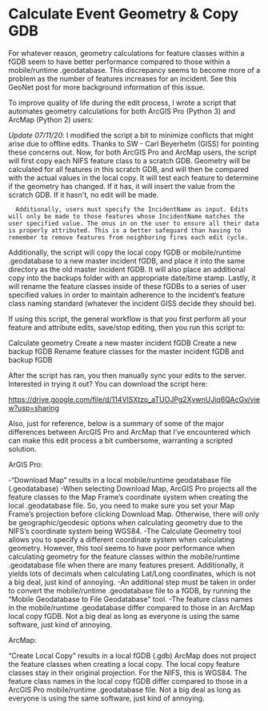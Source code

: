 # Calculate Event Geometry & Copy GDB

For whatever reason, geometry calculations for feature classes within a fGDB seem to have better performance compared to those within a mobile/runtime .geodatabase. This discrepancy seems to become more of a problem as the number of features increases for an incident. See this GeoNet post for more background information of this issue.

To improve quality of life during the edit process, I wrote a script that automates geometry calculations for both ArcGIS Pro (Python 3) and ArcMap (Python 2) users:

*Update 07/11/20*: I modified the script a bit to minimize conflicts that might arise due to offline edits. Thanks to SW - Carl Beyerhelm (GISS) for pointing these concerns out. Now, for both ArcGIS Pro and ArcMap users, the script will first copy each NIFS feature class to a scratch GDB. Geometry will be calculated for all features in this scratch GDB, and will then be compared with the actual values in the local copy. It will test each feature to determine if the geometry has changed. If it has, it will insert the value from the scratch GDB. If it hasn't, no edit will be made.

      Additionally, users must specify the IncidentName as input. Edits will only be made to those features whose IncidentName matches the user specified value. The onus in on the user to ensure all their data is properly attributed. This is a better safeguard than having to remember to remove features from neighboring fires each edit cycle.

 

Additionally, the script will copy the local copy fGDB or mobile/runtime .geodatabase to a new master incident fGDB, and place it into the same directory as the old master incident fGDB. It will also place an additional copy into the backups folder with an appropriate date/time stamp. Lastly, it will rename the feature classes inside of these fGDBs to a series of user specified values in order to maintain adherence to the incident’s feature class naming standard (whatever the incident GISS decide they should be).

 

If using this script, the general workflow is that you first perform all your feature and attribute edits, save/stop editing, then you run this script to:

Calculate geometry
Create a new master incident fGDB
Create a new backup fGDB
Rename feature classes for the master incident fGDB and backup fGDB
 

After the script has ran, you then manually sync your edits to the server. Interested in trying it out? You can download the script here:

https://drive.google.com/file/d/114VISXtzo_aTUOJPg2XywnUJiq6QAcGv/view?usp=sharing 

Also, just for reference, below is a summary of some of the major differences between ArcGIS Pro and ArcMap that I’ve encountered which can make this edit process a bit cumbersome, warranting a scripted solution.

 

ArGIS Pro:

-“Download Map” results in a local mobile/runtime geodatabase file (.geodatabase)
-When selecting Download Map, ArcGIS Pro projects all the feature classes to the Map Frame’s coordinate system when creating the local .geodatabase file. So, you need to make sure you set your Map Frame’s projection before clicking Download Map. Otherwise, there will only be geographic/geodesic options when calculating geometry due to the NIFS’s coordinate system being WGS84.
-The Calculate Geometry tool allows you to specify a different coordinate system when calculating geometry. However, this tool seems to have poor performance when calculating geometry for the feature classes within the mobile/runtime .geodatabase file when there are many features present. Additionally, it yields lots of decimals when calculating Lat/Long coordinates, which is not a big deal, just kind of annoying.
-An additional step must be taken in order to convert the mobile/runtime .geodatabase file to a fGDB, by running the “Mobile Geodatabase to File Geodatabase” tool.
-The feature class names in the mobile/runtime .geodatabase differ compared to those in an ArcMap local copy fGDB. Not a big deal as long as everyone is using the same software, just kind of annoying.
  

ArcMap:

“Create Local Copy” results in a local fGDB (.gdb)
ArcMap does not project the feature classes when creating a local copy. The local copy feature classes stay in their original projection. For the NIFS, this is WGS84.
The feature class names in the local copy fGDB differ compared to those in a ArcGIS Pro mobile/runtime .geodatabase file. Not a big deal as long as everyone is using the same software, just kind of annoying.
